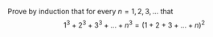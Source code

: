 Prove by induction that for every $n=1,2,3,...$ that $$1^3 + 2^3 + 3^3 + ...+n^3 = (1+2+3+...+n)^2$$